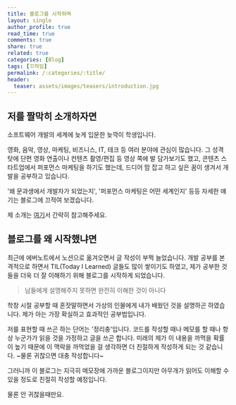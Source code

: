 ```yaml
---
title: 블로그를 시작하며
layout: single
author_profile: true
read_time: true
comments: true
share: true
related: true
categories: [Blog]
tags: [끄적임]
permalink: /:categories/:title/
header:
  teaser: assets/images/teasers/introduction.jpg
---
```


## 저를 짤막히 소개하자면 
소프트웨어 개발의 세계에 늦게 입문한 늦깍이 학생입니다.

영화, 음악, 영상, 마케팅, 비즈니스, IT, 테크 등 여러 분야에 관심이 많습니다.
그 성격 탓에 단편 영화 연출이나 컨텐츠 촬영/편집 등 영상 쪽에 발 담가보기도 했고,
콘텐츠 스타트업에서 퍼포먼스 마케팅을 하기도 했는데,
드디어 맘 잡고 하고 싶은 꿈이 생겨서 개발을 공부하고 있습니다.

'왜 문과생에서 개발자가 되었는지', '퍼포먼스 마케팅은 어떤 세계인지' 등등
자세한 얘기는 블로그에 끄적여 보겠습니다.

제 소개는 [여기](/about/)서 간략히 참고해주세요.

## 블로그를 왜 시작했냐면

최근에 에버노트에서 노션으로 옮겨오면서 글 작성이 부쩍 늘었습니다.
개발 공부를 본격적으로 하면서 TIL(Today I Learned) 글들도 많이 쌓이기도 하였고,
제가 공부한 것들을 더욱 더 잘 이해하기 위해 블로그를 시작하게 되었습니다.

>남들에게 설명해주지 못하면 완전히 이해한 것이 아니다

학창 시절 공부할 때 혼잣말하면서 가상의 인물에게 내가 배웠던 것을 설명하곤 하였습니다.
제가 아는 가장 확실하고 효과적인 공부법입니다.

저를 표현할 때 쓰곤 하는 단어는 '정리충'입니다. 
코드를 작성할 때나 메모를 할 때나 항상 누군가가 읽을 것을 가정하고 글을 쓰곤 합니다.
미래의 제가 이 내용을 까먹을 확률이 높기 때문에 이 맥락을 까먹었을 걸 생각하면 더 친절하게 작성하게 되는 것 같습니다. ~물론 귀찮으면 대충 작성합니다~

그러니까 이 블로그는 지극히 메모장에 가까운 블로그이지만 아무개가 읽어도 이해할 수 있을 정도로 친절히 작성할 예정입니다.

물론 안 귀찮을때만요.
